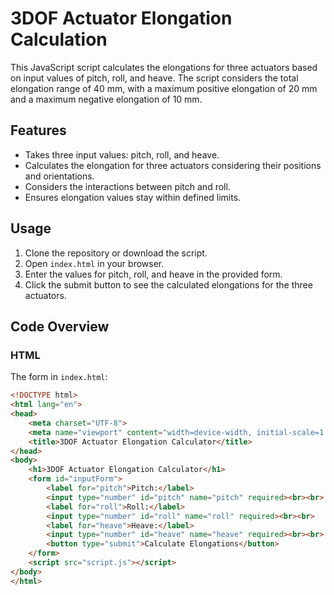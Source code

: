 # 3DOF Actuator Elongation Calculation

This JavaScript script calculates the elongations for three actuators based on input values of pitch, roll, and heave. The script considers the total elongation range of 40 mm, with a maximum positive elongation of 20 mm and a maximum negative elongation of 10 mm.

## Features

- Takes three input values: pitch, roll, and heave.
- Calculates the elongation for three actuators considering their positions and orientations.
- Considers the interactions between pitch and roll.
- Ensures elongation values stay within defined limits.

## Usage

1. Clone the repository or download the script.
2. Open `index.html` in your browser.
3. Enter the values for pitch, roll, and heave in the provided form.
4. Click the submit button to see the calculated elongations for the three actuators.

## Code Overview

### HTML

The form in `index.html`:

```html
<!DOCTYPE html>
<html lang="en">
<head>
    <meta charset="UTF-8">
    <meta name="viewport" content="width=device-width, initial-scale=1.0">
    <title>3DOF Actuator Elongation Calculator</title>
</head>
<body>
    <h1>3DOF Actuator Elongation Calculator</h1>
    <form id="inputForm">
        <label for="pitch">Pitch:</label>
        <input type="number" id="pitch" name="pitch" required><br><br>
        <label for="roll">Roll:</label>
        <input type="number" id="roll" name="roll" required><br><br>
        <label for="heave">Heave:</label>
        <input type="number" id="heave" name="heave" required><br><br>
        <button type="submit">Calculate Elongations</button>
    </form>
    <script src="script.js"></script>
</body>
</html>

